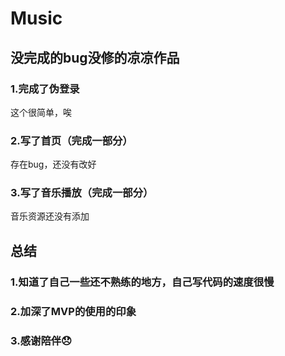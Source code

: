 # Music
## 没完成的bug没修的凉凉作品
### 1.完成了伪登录
这个很简单，唉
### 2.写了首页（完成一部分）
存在bug，还没有改好
### 3.写了音乐播放（完成一部分）
音乐资源还没有添加
## 总结
### 1.知道了自己一些还不熟练的地方，自己写代码的速度很慢
### 2.加深了MVP的使用的印象
### 3.感谢陪伴😞
